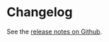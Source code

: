 # Changelog

See the [release notes on Github][release-notes].

[release-notes]: https://github.com/indigo-iam/iam/releases/tag/{{book.iamVersion}}
